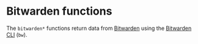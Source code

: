 # Bitwarden functions

The `bitwarden*` functions return data from [Bitwarden](https://bitwarden.com)
using the [Bitwarden CLI](https://bitwarden.com/help/article/cli/) (`bw`).
